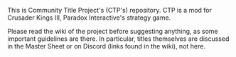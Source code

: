 This is Community Title Project's (CTP's) repository. CTP is a mod for Crusader Kings III, Paradox Interactive's strategy game.

Please read the wiki of the project before suggesting anything, as some important guidelines are there.
In particular, titles themselves are discussed in the Master Sheet or on Discord (links found in the wiki), not here.
